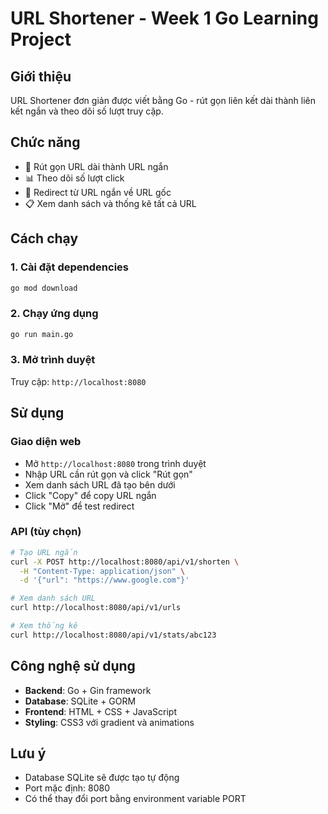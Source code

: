 # URL Shortener - Week 1 Go Learning Project

## Giới thiệu
URL Shortener đơn giản được viết bằng Go - rút gọn liên kết dài thành liên kết ngắn và theo dõi số lượt truy cập.

## Chức năng
- 🔗 Rút gọn URL dài thành URL ngắn  
- 📊 Theo dõi số lượt click
- 🔄 Redirect từ URL ngắn về URL gốc
- 📋 Xem danh sách và thống kê tất cả URL

## Cách chạy

### 1. Cài đặt dependencies
```bash
go mod download
```

### 2. Chạy ứng dụng
```bash
go run main.go
```

### 3. Mở trình duyệt
Truy cập: `http://localhost:8080`

## Sử dụng

### Giao diện web
- Mở `http://localhost:8080` trong trình duyệt
- Nhập URL cần rút gọn và click "Rút gọn"
- Xem danh sách URL đã tạo bên dưới
- Click "Copy" để copy URL ngắn
- Click "Mở" để test redirect

### API (tùy chọn)
```bash
# Tạo URL ngắn
curl -X POST http://localhost:8080/api/v1/shorten \
  -H "Content-Type: application/json" \
  -d '{"url": "https://www.google.com"}'

# Xem danh sách URL
curl http://localhost:8080/api/v1/urls

# Xem thống kê
curl http://localhost:8080/api/v1/stats/abc123
```

## Công nghệ sử dụng
- **Backend**: Go + Gin framework
- **Database**: SQLite + GORM 
- **Frontend**: HTML + CSS + JavaScript
- **Styling**: CSS3 với gradient và animations

## Lưu ý
- Database SQLite sẽ được tạo tự động
- Port mặc định: 8080
- Có thể thay đổi port bằng environment variable PORT 
